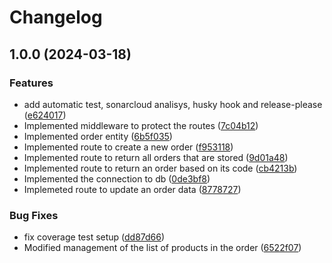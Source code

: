 # Changelog

## 1.0.0 (2024-03-18)


### Features

* add automatic test, sonarcloud analisys, husky hook and release-please ([e624017](https://github.com/WMS-Corporation/wms-orderControl-service/commit/e624017bfb8b2c1ef829be1c4c92e17b63d1feab))
* Implemented middleware to protect the routes ([7c04b12](https://github.com/WMS-Corporation/wms-orderControl-service/commit/7c04b12b209e4543c3b873cfa3ce5abfb839e225))
* Implemented order entity ([6b5f035](https://github.com/WMS-Corporation/wms-orderControl-service/commit/6b5f0355261bdf1b205818c6c941a2fa1de154c4))
* Implemented route to create a new order ([f953118](https://github.com/WMS-Corporation/wms-orderControl-service/commit/f953118b8b107f39e30a4f3225c6e230cebf4bd0))
* Implemented route to return all orders that are stored ([9d01a48](https://github.com/WMS-Corporation/wms-orderControl-service/commit/9d01a48f05a39ddbb16ea87cbc47c95c1fef3a16))
* Implemented route to return an order based on its code ([cb4213b](https://github.com/WMS-Corporation/wms-orderControl-service/commit/cb4213b3fd707caf84dc7a14e0e17c891e1e5ffe))
* Implemented the connection to db ([0de3bf8](https://github.com/WMS-Corporation/wms-orderControl-service/commit/0de3bf8aa1cf41af0bd169b903bccca0086e519f))
* Implemeted route to update an order data ([8778727](https://github.com/WMS-Corporation/wms-orderControl-service/commit/87787273ad9c8f973a5f271e599f4c4c89046489))


### Bug Fixes

* fix coverage test setup ([dd87d66](https://github.com/WMS-Corporation/wms-orderControl-service/commit/dd87d66ea495395f554d193fedb8fd357cfaed7f))
* Modified management of the list of products in the order ([6522f07](https://github.com/WMS-Corporation/wms-orderControl-service/commit/6522f0791524cfefe4b3e0f5ff3118eec3be1436))
